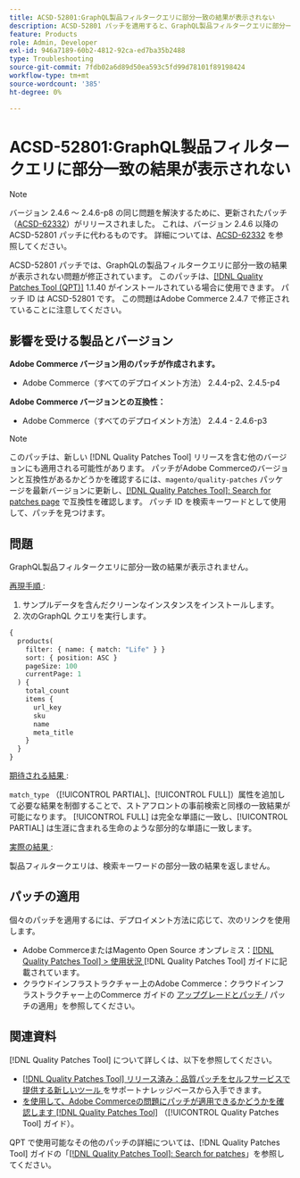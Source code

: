 ```yaml
---
title: ACSD-52801:GraphQL製品フィルタークエリに部分一致の結果が表示されない
description: ACSD-52801 パッチを適用すると、GraphQL製品フィルタークエリに部分一致の結果が表示されないAdobe Commerceの問題が修正されます。
feature: Products
role: Admin, Developer
exl-id: 946a7189-60b2-4812-92ca-ed7ba35b2488
type: Troubleshooting
source-git-commit: 7fdb02a6d89d50ea593c5fd99d78101f89198424
workflow-type: tm+mt
source-wordcount: '385'
ht-degree: 0%

---
```


# ACSD-52801:GraphQL製品フィルタークエリに部分一致の結果が表示されない

>[!NOTE]
>
>バージョン 2.4.6 ～ 2.4.6-p8 の同じ問題を解決するために、更新されたパッチ（[ACSD-62332](/help/tools/quality-patches-tool/patches-available-in-qpt/v1-1-55/acsd-62332-product-listing-graphql-query-limit-plus-live-search-current-page.md)）がリリースされました。 これは、バージョン 2.4.6 以降の ACSD-52801 パッチに代わるものです。 詳細については、[ACSD-62332](/help/tools/quality-patches-tool/patches-available-in-qpt/v1-1-55/acsd-62332-product-listing-graphql-query-limit-plus-live-search-current-page.md) を参照してください。

ACSD-52801 パッチでは、GraphQLの製品フィルタークエリに部分一致の結果が表示されない問題が修正されています。 このパッチは、[[!DNL Quality Patches Tool (QPT)]](https://experienceleague.adobe.com/en/docs/commerce-operations/tools/quality-patches-tool/quality-patches-tool-to-self-serve-quality-patches) 1.1.40 がインストールされている場合に使用できます。 パッチ ID は ACSD-52801 です。 この問題はAdobe Commerce 2.4.7 で修正されていることに注意してください。

## 影響を受ける製品とバージョン

**Adobe Commerce バージョン用のパッチが作成されます。**

* Adobe Commerce（すべてのデプロイメント方法） 2.4.4-p2、2.4.5-p4

**Adobe Commerce バージョンとの互換性：**

* Adobe Commerce（すべてのデプロイメント方法） 2.4.4 - 2.4.6-p3

>[!NOTE]
>
>このパッチは、新しい [!DNL Quality Patches Tool] リリースを含む他のバージョンにも適用される可能性があります。 パッチがAdobe Commerceのバージョンと互換性があるかどうかを確認するには、`magento/quality-patches` パッケージを最新バージョンに更新し、[[!DNL Quality Patches Tool]: Search for patches page](https://experienceleague.adobe.com/tools/commerce-quality-patches/index.html) で互換性を確認します。 パッチ ID を検索キーワードとして使用して、パッチを見つけます。

## 問題

GraphQL製品フィルタークエリに部分一致の結果が表示されません。

<u> 再現手順 </u>:

1. サンプルデータを含んだクリーンなインスタンスをインストールします。
1. 次のGraphQL クエリを実行します。

```GraphQL
{
  products(
    filter: { name: { match: "Life" } }
    sort: { position: ASC }
    pageSize: 100
    currentPage: 1
  ) {
    total_count
    items {
      url_key
      sku
      name
      meta_title
    }
  }
}
```

<u> 期待される結果 </u>:

`match_type` （[!UICONTROL PARTIAL]、[!UICONTROL FULL]）属性を追加して必要な結果を制御することで、ストアフロントの事前検索と同様の一致結果が可能になります。 [!UICONTROL FULL] は完全な単語に一致し、[!UICONTROL PARTIAL] は生涯に含まれる生命のような部分的な単語に一致します。

<u> 実際の結果 </u>:

製品フィルタークエリは、検索キーワードの部分一致の結果を返しません。

## パッチの適用

個々のパッチを適用するには、デプロイメント方法に応じて、次のリンクを使用します。

* Adobe CommerceまたはMagento Open Source オンプレミス：[[!DNL Quality Patches Tool] > 使用状況 ](/help/tools/quality-patches-tool/usage.md)[!DNL Quality Patches Tool] ガイドに記載されています。
* クラウドインフラストラクチャー上のAdobe Commerce：クラウドインフラストラクチャー上のCommerce ガイドの [ アップグレードとパッチ ](https://experienceleague.adobe.com/docs/commerce-cloud-service/user-guide/develop/upgrade/apply-patches.html)/ パッチの適用」を参照してください。

## 関連資料

[!DNL Quality Patches Tool] について詳しくは、以下を参照してください。

* [[!DNL Quality Patches Tool]  リリース済み：品質パッチをセルフサービスで提供する新しいツール ](https://experienceleague.adobe.com/en/docs/commerce-operations/tools/quality-patches-tool/quality-patches-tool-to-self-serve-quality-patches) をサポートナレッジベースから入手できます。
* [ を使用して、Adobe Commerceの問題にパッチが適用できるかどうかを確認します  [!DNL Quality Patches Tool]](/help/tools/quality-patches-tool/patches-available-in-qpt/check-patch-for-magento-issue-with-magento-quality-patches.md) （[!UICONTROL Quality Patches Tool] ガイド）。


QPT で使用可能なその他のパッチの詳細については、[!DNL Quality Patches Tool] ガイドの「[[!DNL Quality Patches Tool]: Search for patches](https://experienceleague.adobe.com/tools/commerce-quality-patches/index.html)」を参照してください。
